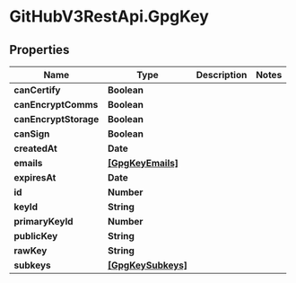 # GitHubV3RestApi.GpgKey

## Properties

Name | Type | Description | Notes
------------ | ------------- | ------------- | -------------
**canCertify** | **Boolean** |  | 
**canEncryptComms** | **Boolean** |  | 
**canEncryptStorage** | **Boolean** |  | 
**canSign** | **Boolean** |  | 
**createdAt** | **Date** |  | 
**emails** | [**[GpgKeyEmails]**](GpgKeyEmails.md) |  | 
**expiresAt** | **Date** |  | 
**id** | **Number** |  | 
**keyId** | **String** |  | 
**primaryKeyId** | **Number** |  | 
**publicKey** | **String** |  | 
**rawKey** | **String** |  | 
**subkeys** | [**[GpgKeySubkeys]**](GpgKeySubkeys.md) |  | 



